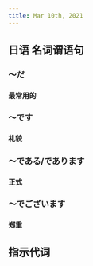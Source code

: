 ```yaml
---
title: Mar 10th, 2021
---
```


## 日语 名词谓语句
### ～だ
#### 最常用的
### ～です
#### 礼貌
### ～である/であります
#### 正式
### ～でございます
#### 郑重
## 指示代词
